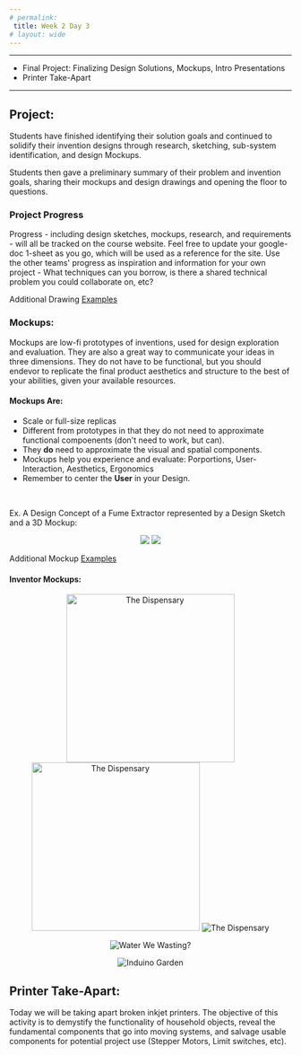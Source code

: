 ```yaml
---
# permalink: 
 title: Week 2 Day 3
# layout: wide
---
```


-------------------

- Final Project: Finalizing Design Solutions, Mockups, Intro Presentations
- Printer Take-Apart

-------------------


## Project:

Students have finished identifying their solution goals and continued to solidify their invention designs through research, sketching, sub-system identification, and design Mockups.

Students then gave a preliminary summary of their problem and invention goals, sharing their mockups and design drawings and opening the floor to questions. 

### Project Progress 
Progress - including design sketches, mockups, research, and requirements - will all be tracked on the course website. Feel free to update your google-doc 1-sheet as you go, which will be used as a reference for the site. Use the other teams' progress as inspiration and information for your own project - What techniques can you borrow, is there a shared technical problem you could collaborate on, etc?

Additional Drawing [Examples](/PCC2018/drawing_examples/)

### Mockups:

Mockups are low-fi prototypes of inventions, used for design exploration and evaluation. They are also a great way to communicate your ideas in three dimensions. They do not have to be functional, but you should endevor to replicate the final product aesthetics and structure to the best of your abilities, given your available resources.

#### Mockups Are:
- Scale or full-size replicas
- Different from prototypes in that they do not need to approximate functional compoenents (don't need to work, but can).
- They __do__ need to approximate the visual and spatial components.
- Mockups help you experience and evaluate: Porportions, User-Interaction, Aesthetics, Ergonomics
- Remember to center the __User__ in your Design.

<br>

Ex. A Design Concept of a Fume Extractor represented by a Design Sketch and a 3D Mockup:

<p align= "center">
<img src="/assets/images/mockup.JPG">
<img src="/assets/images/mockup2.JPG">
</p>

Additional Mockup [Examples](/PCC2018/mockup_examples/)

#### Inventor Mockups:

<p align="center">
<img width="300" src="/assets/images/mockups/mockup10.jpg" title="The Dispensary">
<img width="300" src="/assets/images/mockups/mockup11.jpg" title="The Dispensary">
<img src="/assets/images/mockups/mockup12.jpg" title="The Dispensary">
</p>

<p align="center">
<img src="/assets/images/mockups/mockup13.jpg" title="Water We Wasting?">
</p>

<p align="center">
<img src="/assets/images/mockups/mockup15.jpg" title="Induino Garden">
</p>


## Printer Take-Apart:

Today we will be taking apart broken inkjet printers. The objective of this activity is to demystify the functionality of household objects, reveal the fundamental components that go into moving systems, and salvage usable components for potential project use (Stepper Motors, Limit switches, etc).















